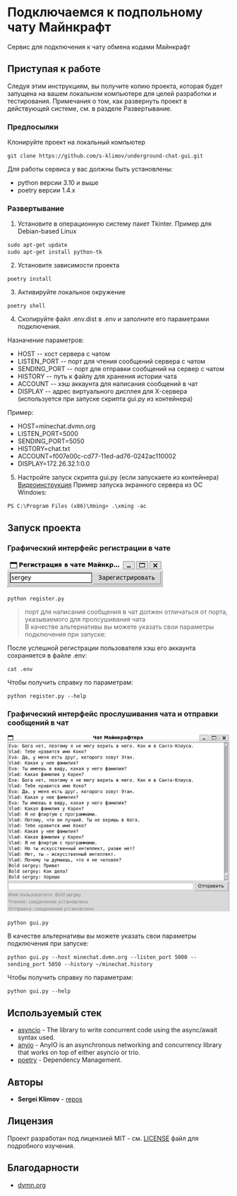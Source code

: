 # Подключаемся к подпольному чату Майнкрафт

Сервис для подключения к чату обмена кодами Майнкрафт

## Приступая к работе

Следуя этим инструкциям, вы получите копию проекта, которая будет запущена на вашем локальном компьютере для целей разработки и тестирования. Примечания о том, как развернуть проект в действующей системе, см. в разделе Развертывание.

### Предпосылки

Клонируйте проект на локальный компьютер

```commandline
git clone https://github.com/s-klimov/underground-chat-gui.git
```

Для работы сервиса у вас должны быть установлены:
* python версии 3.10 и выше
* poetry версии 1.4.x

### Развертывание

1. Установите в операционную систему пакет Tkinter. Пример для Debian-based Linux 
```commandline
sudo apt-get update
sudo apt-get install python-tk
```
2. Установите зависимости проекта
```commandline
poetry install
```
3. Активируйте локальное окружение
```commandline
poetry shell
```
4. Скопируйте файл .env.dist в .env и заполните его параметрами подключения.  

Назначение параметров:
* HOST -- хост сервера с чатом
* LISTEN_PORT -- порт для чтения сообщений сервера с чатом
* SENDING_PORT -- порт для отправки сообщений на сервер с чатом
* HISTORY -- путь к файлу для хранения истории чата
* ACCOUNT -- хэш аккаунта для написания сообщений в чат
* DISPLAY -- адрес виртуального дисплея для X-сервера (используется при запуске скрипта gui.py из контейнера)

Пример:  
* HOST=minechat.dvmn.org
* LISTEN_PORT=5000
* SENDING_PORT=5050
* HISTORY=chat.txt
* ACCOUNT=f007e00c-cd77-11ed-ad76-0242ac110002
* DISPLAY=172.26.32.1:0.0

5. Настройте запуск скрипта gui.py (если запускаете из контейнера)
[Видеоинструкция](https://youtu.be/W82jvmiaDtk?list=PLQMlgM71Ag24wooZwLXguA_Cx7rRXaVwa)
Пример запуска экранного сервера из ОС Windows:
```commandline
PS C:\Program Files (x86)\Xming> .\xming -ac
```

## Запуск проекта

### Графический интерфейс регистрации в чате
![Окно регистрации](screenshots/register.png)  
```commandline
python register.py
```
> порт для написания сообщения в чат должен отличаться от порта, указываемого для пролсушивания чата  
В качестве альтернативы вы можете указать свои параметры подключения при запуске:

После успешной регистрации пользователя хэш его аккаунта сохраняется в файле .env:
```commandline
cat .env
```
Чтобы получить справку по параметрам:
```commandline
python register.py --help
```

### Графический интерфейс прослушивания чата и отправки сообщений в чат
![Окно чата](screenshots/chat.png)  
```commandline
python gui.py
```
В качестве альтернативы вы можете указать свои параметры подключения при запуске:
```commandline
python gui.py --host minechat.dvmn.org --listen_port 5000 --sending_port 5050 --history ~/minechat.history
```
Чтобы получить справку по параметрам:
```commandline
python gui.py --help
```

## Используемый стек

* [asyncio](https://docs.python.org/3/library/asyncio.html) - The library to write concurrent code using the async/await syntax used.  
* [anyio](https://anyio.readthedocs.io/en/3.x/) - AnyIO is an asynchronous networking and concurrency library that works on top of either asyncio or trio.    
* [poetry](https://python-poetry.org/docs/) - Dependency Management.  

## Авторы

* **Sergei Klimov** - [repos](https://github.com/s-klimov/)

## Лицензия

Проект разработан под лицензией MIT - см. [LICENSE](LICENSE) файл для подробного изучения.

## Благодарности

* [dvmn.org](https://dvmn.org/modules/)
